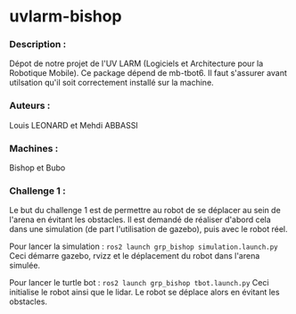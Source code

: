# uvlarm-bishop

### Description :
Dépot de notre projet de l'UV LARM (Logiciels et Architecture pour la Robotique Mobile). Ce package dépend de mb-tbot6. Il faut s'assurer avant utilsation qu'il soit correctement installé sur la machine.

### Auteurs :
Louis LEONARD et Mehdi ABBASSI

### Machines : 
Bishop et Bubo

### Challenge 1 :
Le but du challenge 1 est de permettre au robot de se déplacer au sein de l'arena en évitant les obstacles. Il est demandé de réaliser d'abord cela dans une simulation (de part l'utilisation de gazebo), puis avec le robot réel.

Pour lancer la simulation :
`ros2 launch grp_bishop simulation.launch.py`
Ceci démarre gazebo, rvizz et le déplacement du robot dans l'arena simulée.

Pour lancer le turtle bot :
`ros2 launch grp_bishop tbot.launch.py`
Ceci initialise le robot ainsi que le lidar. Le robot se déplace alors en évitant les obstacles.
